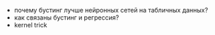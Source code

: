- почему бустинг лучше нейронных сетей на табличных данных?
- как связаны бустинг и регрессия?
- kernel trick